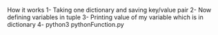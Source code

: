 How it works
1- Taking one dictionary and saving key/value pair
2- Now defining  variables in tuple
3- Printing value of my variable which is in dictionary
4- python3 pythonFunction.py

